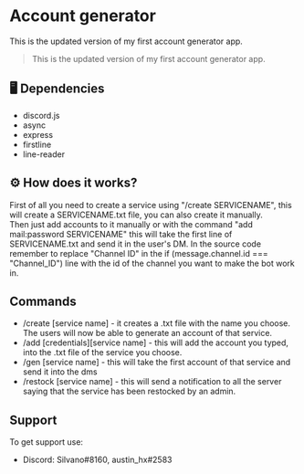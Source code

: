 # Account generator
This is the updated version of my first account generator app.
> This is the updated version of my first account generator app.


## 🖥️ Dependencies
- discord.js 
- async
- express
- firstline
- line-reader

## ⚙️ How does it works?
First of all you need to create a service using "/create SERVICENAME", this will create a SERVICENAME.txt file, you can also create it manually.  
Then just add accounts to it manually or with the command "add mail:password SERVICENAME" this will take the first line of SERVICENAME.txt and send it in the user's DM.
In the source code remember to replace "Channel ID" in the if (message.channel.id === "Channel_ID") line with the id of the channel you want to make the bot work in.  

## Commands 
- /create [service name] - it creates a .txt file with the name you choose. The users will now be able to generate an account of that service.  
- /add [credentials][service name] - this will add the account you typed, into the .txt file of the service you choose.  
- /gen [service name] - this will take the first account of that service and send it into the dms  
- /restock [service name] - this will send a notification to all the server saying that the service has been restocked by an admin.  

## Support

To get support use:  

- Discord: Silvano#8160, austin_hx#2583
